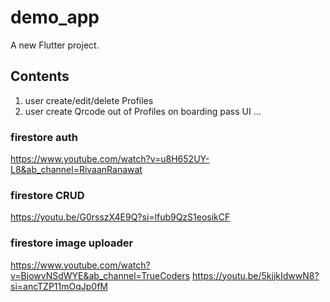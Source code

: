 # demo_app

A new Flutter project.

## Contents
1. user create/edit/delete Profiles
2. user create Qrcode out of Profiles on boarding pass UI
...

### firestore auth
https://www.youtube.com/watch?v=u8H652UY-L8&ab_channel=RivaanRanawat

### firestore CRUD
https://youtu.be/G0rsszX4E9Q?si=lfub9QzS1eosikCF  

### firestore image uploader
https://www.youtube.com/watch?v=BjowvNSdWYE&ab_channel=TrueCoders
https://youtu.be/5kjjkIdwwN8?si=ancTZP11mOqJp0fM

